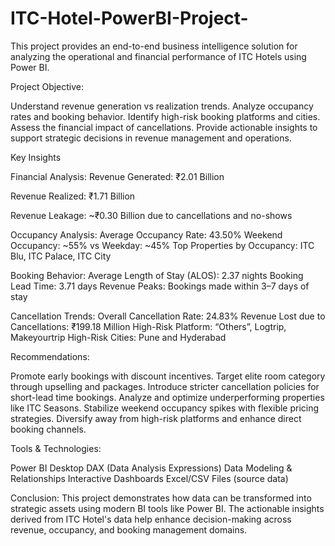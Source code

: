 # ITC-Hotel-PowerBI-Project-
This project provides an end-to-end business intelligence solution for analyzing the operational and financial performance of ITC Hotels using Power BI. 


Project Objective: 

Understand revenue generation vs realization trends.
Analyze occupancy rates and booking behavior.
Identify high-risk booking platforms and cities.
Assess the financial impact of cancellations.
Provide actionable insights to support strategic decisions in revenue management and operations.

Key Insights


Financial Analysis:
Revenue Generated: ₹2.01 Billion

Revenue Realized: ₹1.71 Billion

Revenue Leakage: ~₹0.30 Billion due to cancellations and no-shows

Occupancy Analysis:
Average Occupancy Rate: 43.50%
Weekend Occupancy: ~55% vs Weekday: ~45%
Top Properties by Occupancy: ITC Blu, ITC Palace, ITC City

Booking Behavior:
Average Length of Stay (ALOS): 2.37 nights
Booking Lead Time: 3.71 days
Revenue Peaks: Bookings made within 3–7 days of stay

Cancellation Trends:
Overall Cancellation Rate: 24.83%
Revenue Lost due to Cancellations: ₹199.18 Million
High-Risk Platform: “Others”, Logtrip, Makeyourtrip
High-Risk Cities: Pune and Hyderabad

Recommendations:

Promote early bookings with discount incentives.
Target elite room category through upselling and packages.
Introduce stricter cancellation policies for short-lead time bookings.
Analyze and optimize underperforming properties like ITC Seasons.
Stabilize weekend occupancy spikes with flexible pricing strategies.
Diversify away from high-risk platforms and enhance direct booking channels.

Tools & Technologies:

Power BI Desktop
DAX (Data Analysis Expressions)
Data Modeling & Relationships
Interactive Dashboards
Excel/CSV Files (source data)



Conclusion:
This project demonstrates how data can be transformed into strategic assets using modern BI tools like Power BI. The actionable insights derived from ITC Hotel's data help enhance decision-making across revenue, occupancy, and booking management domains.
